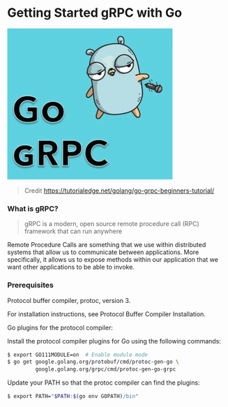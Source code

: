 # Getting Started gRPC with Go

![Go gRPC](./go-grpc.png)
> Credit https://tutorialedge.net/golang/go-grpc-beginners-tutorial/

### What is gRPC?

>  gRPC is a modern, open source remote procedure call (RPC) framework that can run anywhere

Remote Procedure Calls are something that we use within distributed systems that allow us to communicate between applications. More specifically, it allows us to expose methods within our application that we want other applications to be able to invoke.

### Prerequisites
Protocol buffer compiler, protoc, version 3.

For installation instructions, see Protocol Buffer Compiler Installation.

Go plugins for the protocol compiler:

Install the protocol compiler plugins for Go using the following commands:
```bash
$ export GO111MODULE=on  # Enable module mode
$ go get google.golang.org/protobuf/cmd/protoc-gen-go \
         google.golang.org/grpc/cmd/protoc-gen-go-grpc
```

Update your PATH so that the protoc compiler can find the plugins:
```bash
$ export PATH="$PATH:$(go env GOPATH)/bin"
```
